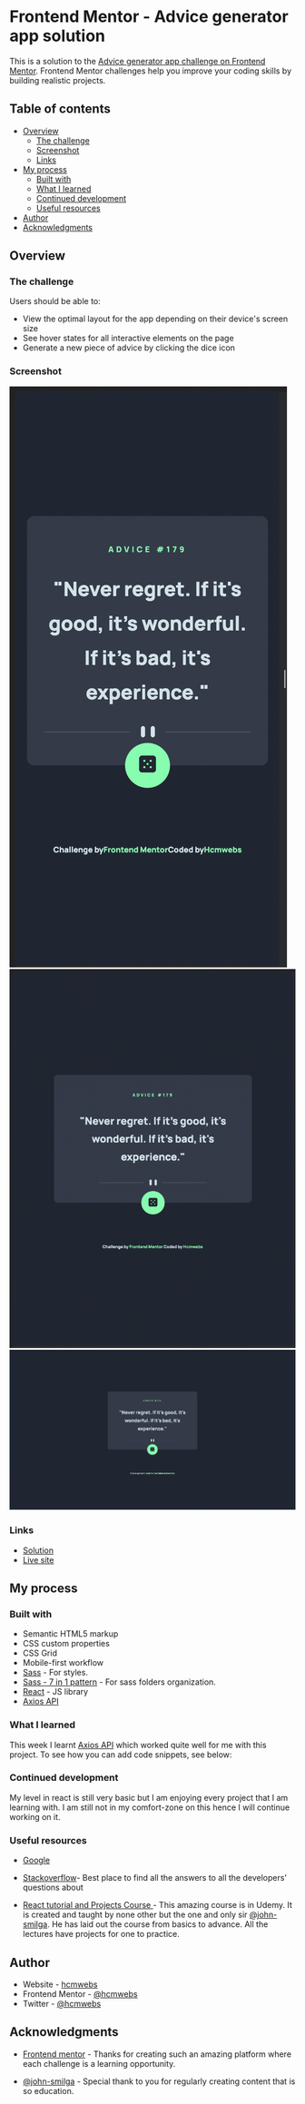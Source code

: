 # Frontend Mentor - Advice generator app solution

This is a solution to the [Advice generator app challenge on Frontend Mentor](https://www.frontendmentor.io/challenges/advice-generator-app-QdUG-13db). Frontend Mentor challenges help you improve your coding skills by building realistic projects.

## Table of contents

- [Overview](#overview)
  - [The challenge](#the-challenge)
  - [Screenshot](#screenshot)
  - [Links](#links)
- [My process](#my-process)
  - [Built with](#built-with)
  - [What I learned](#what-i-learned)
  - [Continued development](#continued-development)
  - [Useful resources](#useful-resources)
- [Author](#author)
- [Acknowledgments](#acknowledgments)

## Overview

### The challenge

Users should be able to:

- View the optimal layout for the app depending on their device's screen size
- See hover states for all interactive elements on the page
- Generate a new piece of advice by clicking the dice icon

### Screenshot

![mobiles](./screenshots/mobile.png)
![tablets](./screenshots/tablets.png)
![desktops](./screenshots/desktop.png)

### Links

- [Solution](https://www.frontendmentor.io/solutions/project-done-with-sass-react-and-a-bit-axios-r1gSs26fq)
- [Live site](https://advice-generetor-app-c0bf99.netlify.app/)

## My process

### Built with

- Semantic HTML5 markup
- CSS custom properties
- CSS Grid
- Mobile-first workflow
- [Sass](https://sass-lang.com/dart-sass) - For styles.
- [Sass - 7 in 1 pattern](https://sass-guidelin.es/#architecture) - For sass folders organization.
- [React](https://reactjs.org/) - JS library
- [Axios API](https://axios-http.com/)

### What I learned

This week I learnt [Axios API](https://axios-http.com/) which worked quite well for me with this project.
To see how you can add code snippets, see below:

### Continued development

My level in react is still very basic but I am enjoying every project that I am learning with. I am still not in my comfort-zone on this hence I will continue working on it.

### Useful resources

- [Google](https://www.google.com)

- [Stackoverflow](https://stackoverflow.com/)- Best place to find all the answers to all the developers' questions about

- [React tutorial and Projects Course ](https://www.udemy.com/course/react-tutorial-and-projects-course/) - This amazing course is in Udemy. It is created and taught by none other but the one and only sir [@john-smilga](https://github.com/john-smilga). He has laid out the course from basics to advance. All the lectures have projects for one to practice.

## Author

- Website - [hcmwebs](https://www.hcmwebs.com)
- Frontend Mentor - [@hcmwebs](https://www.frontendmentor.io/profile/hcmwebs)
- Twitter - [@hcmwebs](https://www.twitter.com/hcmwebs)

## Acknowledgments

- [Frontend mentor](https://www.frontendmentor.io) - Thanks for creating such an amazing platform where each challenge is a learning opportunity.

- [@john-smilga](https://github.com/john-smilga) - Special thank to you for regularly creating content that is so education.
